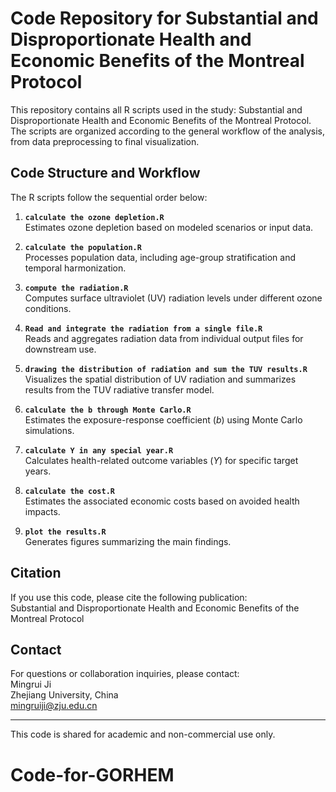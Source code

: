 # Code Repository for Substantial and Disproportionate Health and Economic Benefits of the Montreal Protocol

This repository contains all R scripts used in the study: Substantial and Disproportionate Health and Economic Benefits of the Montreal Protocol. The scripts are organized according to the general workflow of the analysis, from data preprocessing to final visualization.

## Code Structure and Workflow

The R scripts follow the sequential order below:

1. **`calculate the ozone depletion.R`**  
   Estimates ozone depletion based on modeled scenarios or input data.

2. **`calculate the population.R`**  
   Processes population data, including age-group stratification and temporal harmonization.

3. **`compute the radiation.R`**  
   Computes surface ultraviolet (UV) radiation levels under different ozone conditions.

4. **`Read and integrate the radiation from a single file.R`**  
   Reads and aggregates radiation data from individual output files for downstream use.

5. **`drawing the distribution of radiation and sum the TUV results.R`**  
   Visualizes the spatial distribution of UV radiation and summarizes results from the TUV radiative transfer model.

6. **`calculate the b through Monte Carlo.R`**  
   Estimates the exposure-response coefficient (*b*) using Monte Carlo simulations.

7. **`calculate Y in any special year.R`**  
   Calculates health-related outcome variables (*Y*) for specific target years.

8. **`calculate the cost.R`**  
   Estimates the associated economic costs based on avoided health impacts.

9. **`plot the results.R`**  
   Generates figures summarizing the main findings.

## Citation

If you use this code, please cite the following publication:  
Substantial and Disproportionate Health and Economic Benefits of the Montreal Protocol

## Contact

For questions or collaboration inquiries, please contact:  
Mingrui Ji  
Zhejiang University, China  
mingruiji@zju.edu.cn

---

This code is shared for academic and non-commercial use only.
# Code-for-GORHEM

